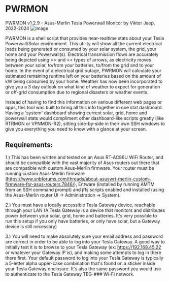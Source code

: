 # PWRMON

PWRMON v1.2.9 - Asus-Merlin Tesla Powerwall Monitor by Viktor Jaep, 2022-2024
![image](https://github.com/ViktorJp/PWRMON/assets/97465574/08a4205d-20cd-4d23-93ac-d8435da586ee)

PWRMON is a shell script that provides near-realtime stats about your Tesla Powerwall/Solar environment. This utility will show all the current electrical loads being generated or consumed by your solar system, the grid, your home and your Powerwall(s). Electrical transmission flows are accurately being depicted using >> and << types of arrows, as electricity moves between your solar, to/from your batteries, to/from the grid and to your home. In the event of a electrical grid outage, PWRMON will calculate your estimated remaining runtime left on your batteries based on the amount of kW being consumed by your home. Weather has now been incorporated to give you a 3 day outlook on what kind of weather to expect for generation or off-grid consumption due to regional disasters or weather events.

Instead of having to find this information on various different web pages or apps, this tool was built to bring all this info together in one stat dashboard.  Having a 'system' dashboard showing current solar, grid, home and powerwall stats would compliment other dashboard-like scripts greatly (like RTRMON or VPNMON-R2), sitting side-by-side in their own SSH windows to give you everything you need to know with a glance at your screen.

Requirements:
-------------

1.) This has been written and tested on an Asus RT-AC86U WiFi Router, and should be compatible with the vast majority of Asus routers out there that are compatible with custom Asus-Merlin firmware. Your router must be running custom Asus-Merlin firmware (https://www.snbforums.com/threads/about-asuswrt-merlin-custom-firmware-for-asus-routers.7846/), Entware (installed by running AMTM from an SSH command prompt) and jffs scripts enabled and installed (using the Asus-Merlin router UI -> Administration -> System).

2.) You must have a locally accessible Tesla Gateway device, reachable through your LAN (A Tesla Gateway is a device that monitors and distributes power between your solar, grid, home and batteries. It's very possible to run this setup if you only have batteries, or only have solar, but a Gateway device is still necessary)

3.) You will need to make absolutely sure your email address and password are correct in order to be able to log into your Tesla Gateway. A good way to initially test it is to browse to your Tesla Gateway (ex: https://192.168.45.22 or whatever your Gateway IP is), and making some attempts to log in there there first. Your default password to log into your Tesla Gateway is typically a 5-letter alpha upper-case combination that's found on a sticker inside your Tesla Gateway enclosure. It's also the same password you would use to authenticate to the Tesla Gateway TEG-### Wi-Fi network.
